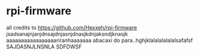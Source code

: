 rpi-firmware
============

all credits to https://github.com/Hexxeh/rpi-firmware
jsadsanajnjanjdnsajdnjasnjdnasjkdnjaksndjknasjk
aaaaaaaaaaaaaaaaariranhaaaaaaa abacaxi do para..hghjklalalalalalalsafafsf
SAJDASNJLNSNLA
SDFDWSF
